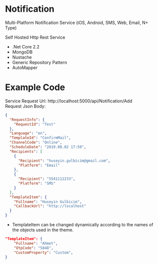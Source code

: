 # Notification
Multi-Platform Notification Service (iOS, Android, SMS, Web, Email, N+ Type)

Self Hosted Http Rest Service

* .Net Core 2.2 
* MongoDB
* Nustache
* Generic Repository Pattern
* AutoMapper

# Example Code

Service Request Url: http://localhost:5000/api/Notification/Add
\
Request Json Body:
```json
{
  "RequestInfo": {
    "RequestId": "Test"
  },
  "Language": "en",
  "TemplateId": "ConfirmMail",
  "ChannelCode": "Online",
  "ScheduleDate": "2019.08.02 17:50",
  "Recipients": [
    {
      "Recipient": "huseyin.gulbicim@gmail.com",
      "Platform": "Email"
    },
    {
      "Recipient": "5541112233",
      "Platform": "SMS"
    }
  ],
  "TemplateItem": {
    "Fullname": "Huseyin Gulbicim",
    "CallbackUrl": "http://localhost"
  }
}
```
* TemplateItem can be changed dynamically according to the names of the objects used in the theme.

```json
"TemplateItem": {
    "Fullname": "Ahmet",
    "OtpCode": "5848",
    "CustomProperty": "Custom",
}
```
